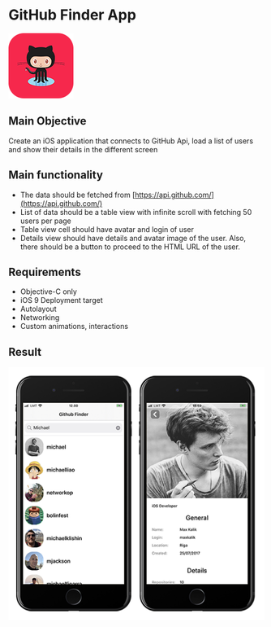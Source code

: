 # GitHub Finder App

![WeahterLogger App Icon](Octocat.png)

## Main Objective

Create an iOS application that connects to GitHub Api, load a list of users and show their details in the different screen

## Main functionality

* The data should be fetched from [https://api.github.com/](https://api.github.com/)
* List of data should be a table view with infinite scroll with fetching 50 users per page
* Table view cell should have avatar and login of user
* Details view should have details and avatar image of the user. Also, there should be a button to proceed to the HTML URL of the user.

## Requirements

* Objective-C only
* iOS 9 Deployment target
* Autolayout
* Networking
* Custom animations, interactions

## Result

![GitHub Finder App Screens](screens.png)
